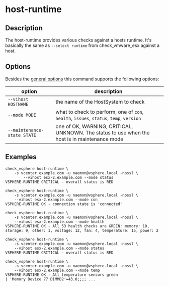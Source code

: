 # host-runtime

## Description

The host-runtime provides various checks against a hosts runtime. It's basically
the same as `--select runtime` from check\_vmware\_esx against a host.

## Options

Besides the [general options](/cmd/) this command supports the following
options:

| option | description |
|---|---|
| `--vihost HOSTNAME` | the name of the HostSystem to check |
| `--mode MODE` | what to check to perform, one of `con`, `health`, `issues`, `status`, `temp`, `version` |
| `--maintenance-state STATE` | one of OK, WARNING, CRITICAL, UNKNOWN. The status to use when the host is in maintenance mode |

## Examples

```
check_vsphere host-runtime \
	-s vcenter.example.com -u naemon@vsphere.local -nossl \
        --vihost esx-2.example.com --mode status
VSPHERE-RUNTIME CRITICAL - overall status is RED
```

```
check_vsphere host-runtime \
	-s vcenter.example.com -u naemon@vsphere.local -nossl \
	--vihost esx-2.example.com --mode con
VSPHERE-RUNTIME OK - connection state is 'connected'
```

```
check_vsphere host-runtime \
	-s vcenter.example.com -u naemon@vsphere.local -nossl \
	--vihost esx-2.example.com --mode health
VSPHERE-RUNTIME OK - All 53 health checks are GREEN: memory: 10, storage: 9, other: 1, voltage: 12, fan: 4, temperature: 15, power: 2
```

```
check_vsphere host-runtime \
	-s vcenter.example.com -u naemon@vsphere.local -nossl \
	--vihost esx-2.example.com --mode status
VSPHERE-RUNTIME CRITICAL - overall status is RED
```

```
check_vsphere host-runtime \
	-s vcenter.example.com -u naemon@vsphere.local -nossl \
	--vihost esx-2.example.com --mode temp
VSPHERE-RUNTIME OK - All temperature sensors green
| 'Memory Device 77 DIMMD2'=43.0;;;; ...
```
